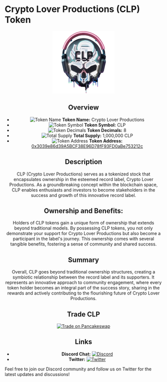 # Crypto Lover Productions (CLP) Token

<div style="text-align: center;">

  <!-- Change the size of the image -->
  <img src="https://github.com/CryptoDevelopmentServices/CLP/blob/main/CLP.png" alt="Image" width="200" height="200">
  <!-- ![Crypto Lover Productions Logo](https://github.com/CryptoDevelopmentServices/CLP/blob/main/CLP.png) -->

  ## Overview

  - ![Token Name](https://i.imgur.com/E6hSL6W.png) **Token Name:** Crypto Lover Productions
  - ![Token Symbol](https://i.imgur.com/E6hSL6W.png) **Token Symbol:** CLP
  - ![Token Decimals](https://i.imgur.com/E6hSL6W.png) **Token Decimals:** 8
  - ![Total Supply](https://i.imgur.com/E6hSL6W.png) **Total Supply:** 1,000,000 CLP
  - ![Token Address](https://i.imgur.com/E6hSL6W.png) **Token Address:** [0x3039e86d39A5BCF38E96D78fF93FD0aBe753212c](https://bscscan.com/token/0x3039e86d39A5BCF38E96D78fF93FD0aBe753212c)

  ## Description

  CLP (Crypto Lover Productions) serves as a tokenized stock that encapsulates ownership in the esteemed record label, Crypto Lover Productions. As a groundbreaking concept within the blockchain space, CLP enables enthusiasts and investors to become stakeholders in the success and growth of this innovative record label.

  ## Ownership and Benefits:
  Holders of CLP tokens gain a unique form of ownership that extends beyond traditional models. By possessing CLP tokens, you not only demonstrate your support for Crypto Lover Productions but also become a participant in the label's journey. This ownership comes with several tangible benefits, fostering a sense of community and shared success.

  ## Summary
  Overall, CLP goes beyond traditional ownership structures, creating a symbiotic relationship between the record label and its supporters. It represents an innovative approach to community engagement, where every token holder becomes an integral part of the success story, sharing in the rewards and actively contributing to the flourishing future of Crypto Lover Productions.

  ## Trade CLP

  [![Trade on Pancakeswap](https://img.shields.io/badge/Trade%20on-Pancakeswap-blue?style=for-the-badge&logo=pancakeswap)](https://pancakeswap.finance/swap?inputCurrency=0x55d398326f99059fF775485246999027B3197955&outputCurrency=0x3039e86d39A5BCF38E96D78fF93FD0aBe753212c&chainId=56&chain=bsc)

  ## Links

  - **Discord Chat:** [![Discord](https://img.shields.io/discord/1157606000946327622?label=Join%20Us&logo=discord&logoColor=white)](https://discord.gg/RH3qTcPTd2)
  - **Twitter:** [![Twitter](https://img.shields.io/twitter/follow/cryptolover705?style=social&logo=twitter)](https://twitter.com/cryptolover705)

</div>


Feel free to join our Discord community and follow us on Twitter for the latest updates and discussions!

